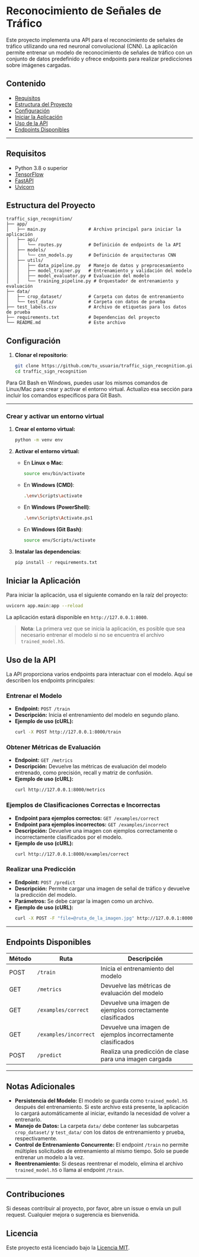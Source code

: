 # Reconocimiento de Señales de Tráfico

Este proyecto implementa una API para el reconocimiento de señales de tráfico utilizando una red neuronal convolucional (CNN). La aplicación permite entrenar un modelo de reconocimiento de señales de tráfico con un conjunto de datos predefinido y ofrece endpoints para realizar predicciones sobre imágenes cargadas.

## **Contenido**

- [Requisitos](#requisitos)
- [Estructura del Proyecto](#estructura-del-proyecto)
- [Configuración](#configuración)
- [Iniciar la Aplicación](#iniciar-la-aplicación)
- [Uso de la API](#uso-de-la-api)
- [Endpoints Disponibles](#endpoints-disponibles)

---

## **Requisitos**

- Python 3.8 o superior
- [TensorFlow](https://www.tensorflow.org/)
- [FastAPI](https://fastapi.tiangolo.com/)
- [Uvicorn](https://www.uvicorn.org/)

## **Estructura del Proyecto**

```
traffic_sign_recognition/
├── app/
│   ├── main.py                # Archivo principal para iniciar la aplicación
│   ├── api/
│   │   └── routes.py          # Definición de endpoints de la API
│   ├── models/
│   │   └── cnn_models.py      # Definición de arquitecturas CNN
│   ├── utils/
│   │   ├── data_pipeline.py   # Manejo de datos y preprocesamiento
│   │   ├── model_trainer.py   # Entrenamiento y validación del modelo
│   │   ├── model_evaluator.py # Evaluación del modelo
│   │   └── training_pipeline.py # Orquestador de entrenamiento y evaluación
├── data/
│   ├── crop_dataset/          # Carpeta con datos de entrenamiento
│   └── test_data/             # Carpeta con datos de prueba
├── test_labels.csv            # Archivo de etiquetas para los datos de prueba
├── requirements.txt           # Dependencias del proyecto
└── README.md                  # Este archivo
```

## **Configuración**

1. **Clonar el repositorio**:
   ```bash
   git clone https://github.com/tu_usuario/traffic_sign_recognition.git
   cd traffic_sign_recognition
   ```

Para Git Bash en Windows, puedes usar los mismos comandos de Linux/Mac para crear y activar el entorno virtual. Actualizo esa sección para incluir los comandos específicos para Git Bash.

---

### **Crear y activar un entorno virtual**

1. **Crear el entorno virtual:**

   ```bash
   python -m venv env
   ```

2. **Activar el entorno virtual:**

   - En **Linux o Mac**:
     ```bash
     source env/bin/activate
     ```

   - En **Windows (CMD)**:
     ```bash
     .\env\Scripts\activate
     ```

   - En **Windows (PowerShell)**:
     ```bash
     .\env\Scripts\Activate.ps1
     ```

   - En **Windows (Git Bash)**:
     ```bash
     source env/Scripts/activate
     ```

3. **Instalar las dependencias**:
   ```bash
   pip install -r requirements.txt
   ```

## **Iniciar la Aplicación**

Para iniciar la aplicación, usa el siguiente comando en la raíz del proyecto:

```bash
uvicorn app.main:app --reload
```

La aplicación estará disponible en `http://127.0.0.1:8000`.

> **Nota**: La primera vez que se inicia la aplicación, es posible que sea necesario entrenar el modelo si no se encuentra el archivo `trained_model.h5`.

## **Uso de la API**

La API proporciona varios endpoints para interactuar con el modelo. Aquí se describen los endpoints principales:

### **Entrenar el Modelo**

- **Endpoint:** `POST /train`
- **Descripción:** Inicia el entrenamiento del modelo en segundo plano.
- **Ejemplo de uso (cURL):**
  ```bash
  curl -X POST http://127.0.0.1:8000/train
  ```

### **Obtener Métricas de Evaluación**

- **Endpoint:** `GET /metrics`
- **Descripción:** Devuelve las métricas de evaluación del modelo entrenado, como precisión, recall y matriz de confusión.
- **Ejemplo de uso (cURL):**
  ```bash
  curl http://127.0.0.1:8000/metrics
  ```

### **Ejemplos de Clasificaciones Correctas e Incorrectas**

- **Endpoint para ejemplos correctos:** `GET /examples/correct`
- **Endpoint para ejemplos incorrectos:** `GET /examples/incorrect`
- **Descripción:** Devuelve una imagen con ejemplos correctamente o incorrectamente clasificados por el modelo.
- **Ejemplo de uso (cURL):**
  ```bash
  curl http://127.0.0.1:8000/examples/correct
  ```

### **Realizar una Predicción**

- **Endpoint:** `POST /predict`
- **Descripción:** Permite cargar una imagen de señal de tráfico y devuelve la predicción del modelo.
- **Parámetros:** Se debe cargar la imagen como un archivo.
- **Ejemplo de uso (cURL):**
  ```bash
  curl -X POST -F "file=@ruta_de_la_imagen.jpg" http://127.0.0.1:8000/predict
  ```

---

## **Endpoints Disponibles**

| Método | Ruta               | Descripción                                           |
|--------|---------------------|-------------------------------------------------------|
| POST   | `/train`           | Inicia el entrenamiento del modelo                    |
| GET    | `/metrics`         | Devuelve las métricas de evaluación del modelo        |
| GET    | `/examples/correct`| Devuelve una imagen de ejemplos correctamente clasificados |
| GET    | `/examples/incorrect` | Devuelve una imagen de ejemplos incorrectamente clasificados |
| POST   | `/predict`         | Realiza una predicción de clase para una imagen cargada|

---

## **Notas Adicionales**

- **Persistencia del Modelo:** El modelo se guarda como `trained_model.h5` después del entrenamiento. Si este archivo está presente, la aplicación lo cargará automáticamente al iniciar, evitando la necesidad de volver a entrenarlo.
- **Manejo de Datos:** La carpeta `data/` debe contener las subcarpetas `crop_dataset/` y `test_data/` con los datos de entrenamiento y prueba, respectivamente.
- **Control de Entrenamiento Concurrente:** El endpoint `/train` no permite múltiples solicitudes de entrenamiento al mismo tiempo. Solo se puede entrenar un modelo a la vez.
- **Reentrenamiento:** Si deseas reentrenar el modelo, elimina el archivo `trained_model.h5` o llama al endpoint `/train`.

---

## **Contribuciones**

Si deseas contribuir al proyecto, por favor, abre un issue o envía un pull request. Cualquier mejora o sugerencia es bienvenida.

## **Licencia**

Este proyecto está licenciado bajo la [Licencia MIT](LICENSE).
